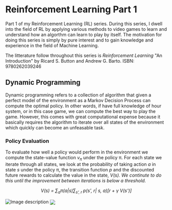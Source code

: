 # Reinforcement Learning Part 1

<p>Part 1 of my Reinforcement Learning (RL) series. During this series, I dwell into the field of RL by applying various methods to video games to learn and understand how an algorthm can learn to play by itself. The motivation for doing this series is simply by pure interest and to gain knowledge and experience in the field of Machine Learning.

The litterature follow throughout this series is <em>Reinforcement Learning</em> "An Introduction" by Ricard S. Button and Andrew G. Barto. 
ISBN: 9780262039246
</p>

## Dynamic Programming
<p>Dynamic programming refers to a collection of algorithm that given a perfect model of the environment as a Markov Decision Process can compute the optimal policy. In other words, if have full knowledge of hour system, or in this case game, we can compute the best way to play the game. However, this comes with great computational expense because it basically requires the algorithm to iterate over all states of the environment which quickly can become an unfeasable task.
</p>

### Policy Evaluation
<p>To evaluate how well a policy would perform in the environment we compute the state-value function <em>v<sub>π</sub></em> under the policy π. For each state we iterate through all states, we look at the probability of taking action <em>a</em> in state <em>s</em> under the policy π, the transition function <em>p</em> and the discounted future rewards to calculate the value in the state, <em>V(s). We continute to do this until the improvement between iterations is below a threshold.</em>
</p>

<p align="center">
<em>V(s) = &sum;<sub>a</sub>π(a|s)&sum;<sub>s', r </sub>p(s', r| s, a)[r + &gamma; V(s')]</em>
</p>


![Image description](https://github.com/AdamOlsson/rl_policy_iteration/blob/master/img/Heatmap_default.png)
<img align="center" src=https://github.com/AdamOlsson/rl_policy_iteration/blob/master/img/Heatmap_default.png>
